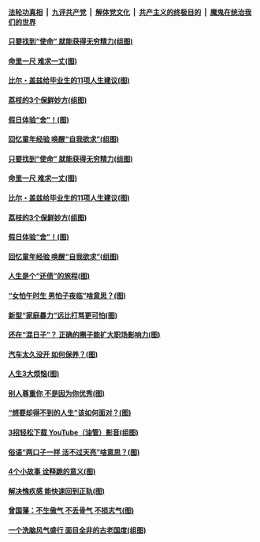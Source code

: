 

####  [法轮功真相](../../../../basic/blob/master/README.md?t=06221502) &nbsp;|&nbsp; [九评共产党](../../../../9ping.md/blob/master/README.md?t=06221502) &nbsp;|&nbsp; [解体党文化](../../../../jtdwh.md/blob/master/README.md?t=06221502)  &nbsp;|&nbsp; [共产主义的终极目的](../../../../gczydzjmd.md/blob/master/README.md?t=06221502) &nbsp;|&nbsp; [魔鬼在统治我们的世界](../../../../mgztzwmdsj.md/blob/master/README.md?t=06221502) 

#### [只要找到“使命” 就能获得无穷精力(组图)](../pages/p8/937159.md?t=06221502) 

#### [命里一尺 难求一丈(图)](../pages/p8/936782.md?t=06221502) 

#### [比尔・盖兹给毕业生的11项人生建议(图)](../pages/p8/936231.md?t=06221502) 

#### [荔枝的3个保鲜妙方(组图)](../pages/p8/936950.md?t=06221502) 

#### [假日体验“舍”！(图)](../pages/p8/937183.md?t=06221502) 

#### [回忆童年经验 唤醒“自我欲求”(组图)](../pages/p8/937082.md?t=06221502) 

#### [只要找到“使命” 就能获得无穷精力(组图)](../pages/p8/937159.md?t=06221502) 

#### [命里一尺 难求一丈(图)](../pages/p8/936782.md?t=06221502) 

#### [比尔・盖兹给毕业生的11项人生建议(图)](../pages/p8/936231.md?t=06221502) 

#### [荔枝的3个保鲜妙方(组图)](../pages/p8/936950.md?t=06221502) 

#### [假日体验“舍”！(图)](../pages/p8/937183.md?t=06221502) 

#### [回忆童年经验 唤醒“自我欲求”(组图)](../pages/p8/937082.md?t=06221502) 

#### [人生是个“还债”的旅程(图)](../pages/p8/936768.md?t=06221502) 

#### [“女怕午时生 男怕子夜临”啥意思？(图)](../pages/p8/937081.md?t=06221502) 

#### [新型“家庭暴力”远比打骂更可怕(图)](../pages/p8/936230.md?t=06221502) 

#### [还在“混日子”？ 正确的圈子能扩大职场影响力(图)](../pages/p8/937049.md?t=06221502) 

#### [汽车太久没开 如何保养？(图)](../pages/p8/937035.md?t=06221502) 

#### [人生3大烦恼(图)](../pages/p8/936959.md?t=06221502) 

#### [别人尊重你 不是因为你优秀(图)](../pages/p8/936253.md?t=06221502) 

#### [“想要却得不到的人生”该如何面对？(图)](../pages/p8/936933.md?t=06221502) 

#### [3招轻松下载 YouTube（油管）影音(组图)](../pages/p8/936922.md?t=06221502) 

#### [俗语“两口子一样 活不过天亮”啥意思？(图)](../pages/p8/936917.md?t=06221502) 

#### [4个小故事 诠释跪的意义(图)](../pages/p8/936353.md?t=06221502) 

#### [解决愧疚感 能快速回到正轨(图)](../pages/p8/936834.md?t=06221502) 

#### [曾国藩：不生傲气 不丢骨气 不损志气(图)](../pages/p8/936248.md?t=06221502) 

#### [一个洗脑风气盛行 面目全非的古老国度(组图)](../pages/p8/936759.md?t=06221502) 

